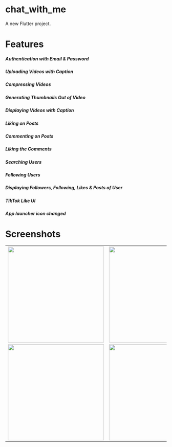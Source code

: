 # chat_with_me

A new Flutter project.

# Features

##### Authentication with Email & Password
##### Uploading Videos with Caption
##### Compressing Videos
##### Generating Thumbnails Out of Video
##### Displaying Videos with Caption
##### Liking on Posts
##### Commenting on Posts
##### Liking the Comments
##### Searching Users
##### Following Users
##### Displaying Followers, Following, Likes & Posts of User
##### TikTok Like UI
##### App launcher icon changed

# Screenshots
<table>
    <tr>
        <td><img src="asset/image/1.jpg" width="300" /></td>
        <td><img src="asset/image/2.jpg" width="300" /></td>
        <td><img src="asset/image/3.jpg" width="300" /></td>
        <td><img src="asset/image/4.jpg" width="300" /></td>
    </tr>
    <tr>
        <td><img src="asset/image/5.jpg" width="300" /></td>
        <td><img src="asset/image/6.jpg" width="300" /></td>
        <td><img src="asset/image/7.jpg" width="300" /></td>
    </tr>
</table>
